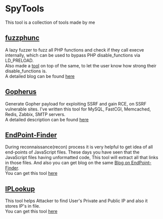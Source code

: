 # SpyTools
This tool is a collection of tools made by me

## [fuzzphunc](https://github.com/tarunkant/fuzzphunc)
A lazy fuzzer to fuzz all PHP functions and check if they call execve internally, which can be used to bypass PHP disable_functions via LD_PRELOAD.  
Also made a [tool](https://github.com/teambi0s/dfunc-bypasser) on top of the same, to let the user know how strong their disable_functions is.  
A detailed blog can be found [here](https://spyclub.tech/2019/10/27/bypass-disable-functions/)

## [Gopherus](https://github.com/tarunkant/Gopherus)
Generate Gopher payload for exploiting SSRF and gain RCE, on SSRF vulnerable sites.
I've written this tool for MySQL, FastCGI, Memcached, Redis, Zabbix, SMTP servers.  
A detailed description can be found [here](https://github.com/tarunkant/Gopherus)

## [EndPoint-Finder](https://github.com/tarunkant/EndPoint-Finder)
During reconnaissance(recon) process it is very helpful to get idea of all end-points of JavaScript files. These days you have seen that the JavaScript files having unformatted code, This tool will extract all that links in those files.
And also you can get blog on the same [Blog on EndPoint-Finder](https://spyclub.tech/2018/blog-on-endpoint-finder/).  
You can get this tool [here](https://github.com/tarunkant/EndPoint-Finder)

## [IPLookup](https://github.com/tarunkant/IPLookup)
This tool helps Attacker to find User's Private and Public IP and also it stores IP's in file.  
You can get this tool [here](https://github.com/tarunkant/IPLookup)
